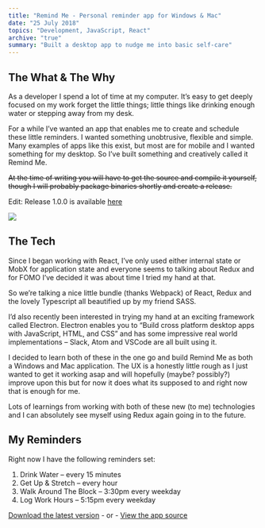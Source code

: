 ```yaml
---
title: "Remind Me - Personal reminder app for Windows & Mac"
date: "25 July 2018"
topics: "Development, JavaScript, React"
archive: "true"
summary: "Built a desktop app to nudge me into basic self-care"
---
```


## The What & The Why
As a developer I spend a lot of time at my computer. It’s easy to get deeply focused on my work forget the little things; little things like drinking enough water or stepping away from my desk.

For a while I’ve wanted an app that enables me to create and schedule these little reminders. I wanted something unobtrusive, flexible and simple. Many examples of apps like this exist, but most are for mobile and I wanted something for my desktop. So I’ve built something and creatively called it Remind Me.

~~At the time of writing you will have to get the source and compile it yourself, though I will probably package binaries shortly and create a release.~~

Edit: Release 1.0.0 is available [here](https://github.com/mraffaele/remindme/releases/tag/1.0.0)

![](/assets/2018/RemindMe.png)

## The Tech
Since I began working with React, I’ve only used either internal state or MobX for application state and everyone seems to talking about Redux and for FOMO I’ve decided it was about time I tried my hand at that.

So we’re talking a nice little bundle (thanks Webpack) of React, Redux and the lovely Typescript all beautified up by my friend SASS.

I’d also recently been interested in trying my hand at an exciting framework called Electron. Electron enables you to “Build cross platform desktop apps with JavaScript, HTML, and CSS” and has some impressive real world implementations – Slack, Atom and VSCode are all built using it.

I decided to learn both of these in the one go and build Remind Me as both a Windows and Mac application. The UX is a honestly little rough as I just wanted to get it working asap and will hopefully (maybe? possibly?) improve upon this but for now it does what its supposed to and right now that is enough for me.

Lots of learnings from working with both of these new (to me) technologies and I can absolutely see myself using Redux again going in to the future.

## My Reminders
Right now I have the following reminders set:

1. Drink Water – every 15 minutes
2. Get Up & Stretch – every hour
3. Walk Around The Block –  3:30pm every weekday
4. Log Work Hours – 5:15pm every weekday

[Download the latest version](https://github.com/mraffaele/remindme/releases/) - or - [View the app source](https://github.com/mraffaele/remindme)